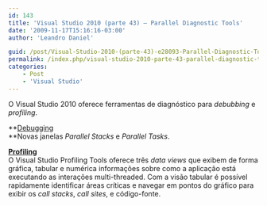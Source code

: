 ```yaml
---
id: 143
title: 'Visual Studio 2010 (parte 43) – Parallel Diagnostic Tools'
date: '2009-11-17T15:16:16-03:00'
author: 'Leandro Daniel'

guid: /post/Visual-Studio-2010-(parte-43)-e28093-Parallel-Diagnostic-Tools.aspx
permalink: /index.php/visual-studio-2010-parte-43-parallel-diagnostic-tools/
categories:
    - Post
    - 'Visual Studio'
---
```


O Visual Studio 2010 oferece ferramentas de diagnóstico para *debubbing* e *profiling*.

**<u>Debugging   
</u>**Novas janelas *Parallel Stacks* e *Parallel Tasks*.

**<u>Profiling </u>**   
O Visual Studio Profiling Tools oferece três *data views* que exibem de forma gráfica, tabular e numérica informações sobre como a aplicação está executando as interações multi-threaded. Com a visão tabular é possível rapidamente identificar áreas críticas e navegar em pontos do gráfico para exibir os *call stacks*, *call sites*, e código-fonte.
